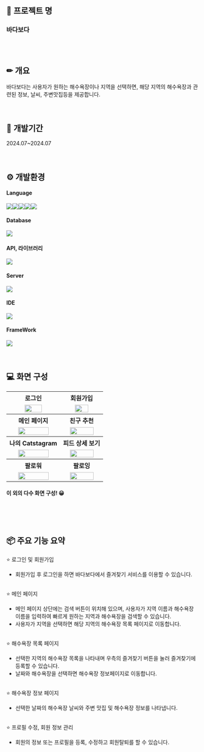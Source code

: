 

## 🌊 프로젝트 명
### 바다보다
<br><br>


## ✏ 개요
바다보다는 사용자가 원하는 해수욕장이나 지역을 선택하면, 해당 지역의 해수욕장과 관련된 정보, 날씨, 주변맛집등을 제공합니다.
<br><br><br>


## 📆 개발기간
2024.07~2024.07
<br><br><br>


## ⚙️ 개발환경
#### Language
<img src="https://img.shields.io/badge/Java-007396?style=for-the-badge&logo=Java&logoColor=white"><img src="https://img.shields.io/badge/JSP-4398CC?style=for-the-badge&logo=Jsp&logoColor=white"><img src="https://img.shields.io/badge/JavaScript-F7DF1E?style=for-the-badge&logo=JavaScript&logoColor=white"><img src="https://img.shields.io/badge/HTML5-E34F26?style=for-the-badge&logo=HTML5&logoColor=white"><img src="https://img.shields.io/badge/CSS3-1572B6?style=for-the-badge&logo=CSS3&logoColor=white">

#### Database
<img src="https://img.shields.io/badge/Oracle-F80000?style=for-the-badge&logo=Oracle&logoColor=white">

#### API, 라이브러리
<img src="https://img.shields.io/badge/Bootstrap-7952B3?style=for-the-badge&logo=Bootstrap&logoColor=white">

#### Server
<img src="https://img.shields.io/badge/Apache Tomcat-F8DC75?style=for-the-badge&logo=ApacheTomcat&logoColor=black">

#### IDE
<img src="https://img.shields.io/badge/eclipse%20ide-%232C2255.svg?&style=for-the-badge&logo=eclipse%20ide&logoColor=white" />

#### FrameWork
<img src="https://img.shields.io/badge/spring-%236DB33F.svg?&style=for-the-badge&logo=spring&logoColor=white" />
<br><br><br>



## 💻 화면 구성
<table>
  <tr>
    <th>로그인</th>
    <th>회원가입</th>
  </tr>
  <tr>
    <td align="center">
      <img src="https://github.com/lbr410/catstagram/assets/21166946/f3cba5d3-2b0e-4505-b08f-24f016714ba8" width="60%">
    </td>
    <td align="center">
      <img src="https://github.com/lbr410/catstagram/assets/21166946/d1fcc8ff-bff9-4c0b-8a5d-5bc08fa6c841" width="60%">
    </td>
  </tr>
  <tr>
    <th>메인 페이지</th>
    <th>친구 추천</th>
  </tr>
  <tr>
    <td align="center">
      <img src="https://github.com/lbr410/catstagram/assets/21166946/10ad521f-4d75-48f8-9ad0-3f595631bc4f" width="80%">
    </td>
    <td align="center">
      <img src="https://github.com/lbr410/catstagram/assets/21166946/72e1e102-56bb-4816-9e75-587e2e558e87" width="80%">
    </td>
  </tr>
  <tr>
    <th>나의 Catstagram</th>
    <th>피드 상세 보기</th>
  </tr>
  <tr>
    <td align="center">
      <img src="https://github.com/lbr410/catstagram/assets/21166946/49068a0e-1615-467a-a0fb-4372dd895541" width="80%">
    </td>
    <td align="center">
      <img src="https://github.com/lbr410/catstagram/assets/21166946/a833384a-c6d0-4cae-8d0e-5a29c61ea3a3" width="80%">
    </td>
  </tr>
  <tr>
    <th>팔로워</th>
    <th>팔로잉</th>
  </tr>
  <tr>
    <td align="center">
      <img src="https://github.com/lbr410/catstagram/assets/21166946/2518f10e-7bac-4215-b65c-7b198d130043" width="80%">
    </td>
    <td align="center">
      <img src="https://github.com/lbr410/catstagram/assets/21166946/b8b838ca-e764-480c-8aee-cbc8d2ed744c" width="80%">
    </td>
  </tr>
</table>

#### 이 외의 다수 화면 구성! 😀
<br><br><br>


## 📦 주요 기능 요약
⭐ 로그인 및 회원가입
- 회원가입 후 로그인을 하면 바다보다에서 즐겨찾기 서비스를 이용할 수 있습니다.<br><br>

⭐ 메인 페이지
- 메인 페이지 상단에는 검색 버튼이 위치해 있으며, 사용자가 지역 이름과 해수욕장 이름을 입력하여 빠르게 원하는 지역과 해수욕장을 검색할 수 있습니다.
- 사용자가 지역을 선택하면 해당 지역의 해수욕장 목록 페이지로 이동합니다.<br><br>

⭐ 해수욕장 목록 페이지
- 선택한 지역의 해수욕장 목록을 나타내며 우측의 즐겨찾기 버튼을 눌러 즐겨찾기에 등록할 수 있습니다.
- 날짜와 해수욕장을 선택하면 해수욕장 정보페이지로 이동합니다.<br><br>

⭐ 해수욕장 정보 페이지
- 선택한 날짜의 해수욕장 날씨와 주변 맛집 및 해수욕장 정보를 나타냅니다.<br><br>

⭐ 프로필 수정, 회원 정보 관리
- 회원의 정보 또는 프로필을 등록, 수정하고 회원탈퇴를 할 수 있습니다.<br><br>
